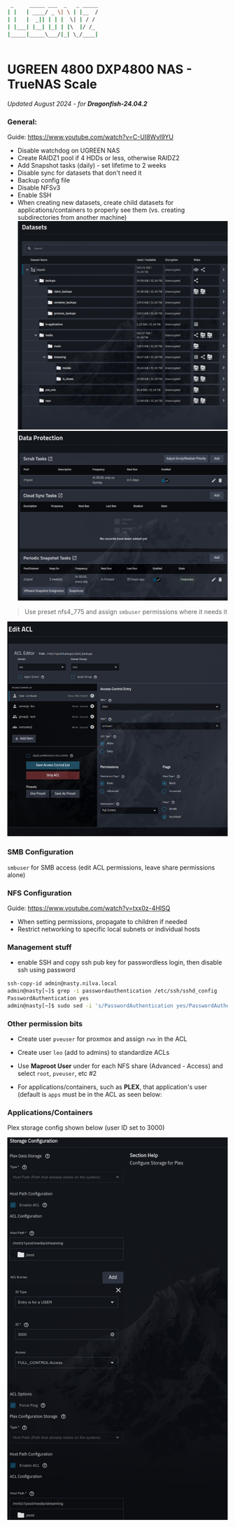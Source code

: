 ```bash
 _     _____ ___  _   _ _____
| |   | ____/ _ \| \ | |__  /
| |   |  _|| | | |  \| | / / 
| |___| |__| |_| | |\  |/ /_ 
|_____|_____\___/|_| \_/____|
                             
```

# UGREEN 4800 DXP4800 NAS - TrueNAS Scale
_Updated August 2024 - for **Dragonfish-24.04.2**_

### General:
Guide:
https://www.youtube.com/watch?v=C-UI8Wvl9YU
	
- Disable watchdog on UGREEN NAS
- Create RAIDZ1 pool if 4 HDDs or less, otherwise RAIDZ2
- Add Snapshot tasks (daily) - set lifetime to 2 weeks
- Disable sync for datasets that don't need it
- Backup config file
- Disable NFSv3
- Enable SSH
- When creating new datasets, create child datasets for applications/containers to properly see them (vs. creating subdirectories from another machine)
 ![IMAGE](./truenas_screenshots/truenas_datasets.png?raw=true)
 ![IMAGE](./truenas_screenshots/truenas_data_protection.png?raw=true)
> Use preset nfs4_775 and assign `smbuser` permissions where it needs it 

 ![IMAGE](./truenas_screenshots/truenas_acl.png?raw=true)

 ### SMB Configuration
 `smbuser` for SMB access (edit ACL permissions, leave share permissions alone)
 ### NFS Configuration
 Guide: https://www.youtube.com/watch?v=txx0z-4HlSQ
- When setting permissions, propagate to children if needed
- Restrict networking to specific local subnets or individual hosts

### Management stuff
- enable SSH and copy ssh pub key for passwordless login, then disable ssh using password
 ```bash
ssh-copy-id admin@nasty.nilva.local
admin@nasty[~]$ grep -i passwordauthentication /etc/ssh/sshd_config            
PasswordAuthentication yes
admin@nasty[~]$ sudo sed -i 's/PasswordAuthentication yes/PasswordAuthentication no/' /etc/ssh/sshd_config
```
 ### Other permission bits
- Create user `pveuser` for proxmox and assign `rwx` in the ACL
- Create user `leo` (add to admins) to standardize ACLs

- Use **Maproot User** under for each NFS share (Advanced - Access) and select `root`, `pveuser`, etc #2
- For applications/containers, such as **PLEX**, that application's user (default is `apps` must be in the ACL as seen below:
 
 ### Applications/Containers
 Plex storage config shown below (user ID set to 3000)  

 ![IMAGE](./truenas_screenshots/truenas_plex.png?raw=true)